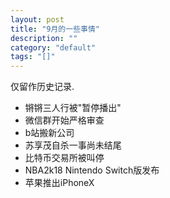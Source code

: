 ```yaml
---
layout: post
title: "9月的一些事情"
description: ""
category: "default"
tags: "[]"
---
```


仅留作历史记录.

- 锵锵三人行被"暂停播出"
- 微信群开始严格审查
- b站搬新公司
- 苏享茂自杀一事尚未结尾
- 比特币交易所被叫停
- NBA2k18 Nintendo Switch版发布
- 苹果推出iPhoneX

